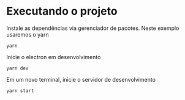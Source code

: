 # Executando o projeto

Instale as dependências via gerenciador de pacotes. Neste exemplo usaremos o yarn
```
yarn
```

Inicie o electron em desenvolvimento
```
yarn dev
```

Em um novo terminal, inicie o servidor de desenvolvimento
```
yarn start
```

